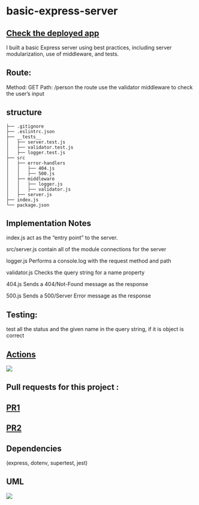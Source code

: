 # basic-express-server

## [Check the deployed app](https://basic-express-server-wafa.herokuapp.com/)


I built a basic Express server using best practices, including server modularization, use of middleware, and tests.

## Route: 
Method: GET
Path: /person
the route use the validator middleware to check the user’s input


## structure

```
├── .gitignore
├── .eslintrc.json
├── __tests__
│   ├── server.test.js
│   ├── validator.test.js
│   ├── logger.test.js
├── src
│   ├── error-handlers
│   │   ├── 404.js
│   │   ├── 500.js
│   ├── middleware
│   │   ├── logger.js
│   │   ├── validator.js
│   ├── server.js
├── index.js
└── package.json
```

## Implementation Notes

index.js act as the “entry point” to the server.

src/server.js contain all of the module connections for the server

logger.js Performs a console.log with the request method and path

validator.js Checks the query string for a name property

404.js Sends a 404/Not-Found message as the response

500.js Sends a 500/Server Error message as the response

## Testing:

test all the status and the given name in the query string, if it is object is correct

## [Actions](https://github.com/wafaankoush99/basic-express-server/actions/runs/850851788)
![](https://scontent.famm9-1.fna.fbcdn.net/v/t1.15752-9/187017984_580570856240980_5565876536066305443_n.png?_nc_cat=101&ccb=1-3&_nc_sid=ae9488&_nc_eui2=AeHE6gEHxpicM3iOvfVIP9dP75A0jhpyGdvvkDSOGnIZ235obIZdQarPRBEo1mtRn7Buq9BBRYgNxrTb1nZo0afO&_nc_ohc=62ByMBEheIQAX8Dfgii&_nc_ht=scontent.famm9-1.fna&oh=69d699e80f0c8cc00c56b2988d9526ee&oe=60C8C0DD)

## Pull requests for this project :

## [PR1](https://github.com/wafaankoush99/basic-express-server/pull/1)

## [PR2](https://github.com/wafaankoush99/basic-express-server/pull/2)


## Dependencies 
(express, dotenv, supertest, jest)

## UML

![](https://scontent.famm9-1.fna.fbcdn.net/v/t1.15752-9/187990648_167646628531972_5902214225395498801_n.jpg?_nc_cat=108&ccb=1-3&_nc_sid=ae9488&_nc_eui2=AeHcZOr1_laWUOWTSltlPyrBQMG45t51G_dAwbjm3nUb9-UhVUDH7O1C3na5GyJF2Oo9j2y3HgYWqDfMaEdCCaXp&_nc_ohc=Ndt3dH9i-xIAX8V6dWQ&_nc_ht=scontent.famm9-1.fna&oh=52dfb7b69df4b35b07ba23a78d9f93fd&oe=60C6C9E2)


